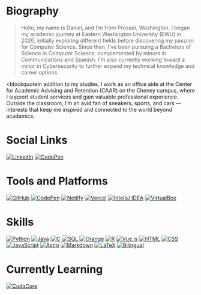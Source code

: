 # Biography
<blockquote>Hello, my name is Daniel, and I’m from Prosser, Washington. I began my academic journey at Eastern Washington University (EWU) in 2020, initially exploring different fields before discovering my passion for Computer Science. Since then, I’ve been pursuing a Bachelors of Science in Computer Science, complemented by minors in Communications and Spanish. I’m also currently working toward a minor in Cybersecurity to further expand my technical knowledge and career options.</blockquote>

<blockquoteIn addition to my studies, I work as an office aide at the Center for Academic Advising and Retention (CAAR) on the Cheney campus, where I support student services and gain valuable professional experience. Outside the classroom, I’m an avid fan of sneakers, sports, and cars — interests that keep me inspired and connected to the world beyond academics.</blockquote>

# Social Links
[![LinkedIn](https://img.shields.io/badge/-LinkedIn-0A66C2?logo=LinkedIn&logoColor=white)](https://www.linkedin.com/in/daniel-montes-095602192/)
[![CodePen](https://img.shields.io/badge/-CodePen-000000?logo=CodePen&logoColor=white)](https://codepen.io/danielmontes23)

# Tools and Platforms
[![GitHub](https://img.shields.io/badge/-GitHub-181717?logo=GitHub&logoColor=white)](https://github.com/)
[![CodePen](https://img.shields.io/badge/-CodePen-000000?logo=CodePen&logoColor=white)](https://codepen.io/)
[![Netlify](https://img.shields.io/badge/-Netlify-00C7B7?logo=Netlify&logoColor=white)](https://www.netlify.com/)
[![Vercel](https://img.shields.io/badge/-Vercel-000000?logo=Vercel&logoColor=white)](https://vercel.com/)
[![IntelliJ IDEA](https://img.shields.io/badge/-IntelliJ%20IDEA-000000?logo=IntelliJ-IDEA&logoColor=white)](https://www.jetbrains.com/idea/)
[![VirtualBox](https://img.shields.io/badge/-VirtualBox-183A61?logo=VirtualBox&logoColor=white)](https://www.virtualbox.org/)
<!-- [![PyCharm](https://resources.jetbrains.com/storage/products/company/brand/logos/PyCharm_icon.svg)](https://www.jetbrains.com/pycharm/) -->

# Skills
[![Python](https://img.shields.io/badge/-Python-3776AB?logo=Python&logoColor=white)](https://www.python.org/)
[![Java](https://img.shields.io/badge/-Java-007396?logo=Java&logoColor=white)](https://www.java.com/)
[![C](https://img.shields.io/badge/-C-A8B9CC?logo=C&logoColor=white)](https://en.wikipedia.org/wiki/C_(programming_language))
[![SQL](https://img.shields.io/badge/-SQL-4479A1?logo=MySQL&logoColor=white)](https://www.mysql.com/)
[![Orange](https://img.shields.io/badge/-Orange-FFA500?logo=Orange&logoColor=white)](https://orangedatamining.com/)
[![R](https://img.shields.io/badge/-R-276DC3?logo=R&logoColor=white)](https://www.r-project.org/)
[![Vue.js](https://img.shields.io/badge/-Vue.js-4FC08D?logo=Vue.js&logoColor=white)](https://vuejs.org/)
[![HTML](https://img.shields.io/badge/-HTML-E34F26?logo=HTML5&logoColor=white)](https://developer.mozilla.org/en-US/docs/Web/HTML)
[![CSS](https://img.shields.io/badge/-CSS-1572B6?logo=CSS3&logoColor=white)](https://developer.mozilla.org/en-US/docs/Web/CSS)
[![JavaScript](https://img.shields.io/badge/-JavaScript-F7DF1E?logo=JavaScript&logoColor=black)](https://developer.mozilla.org/en-US/docs/Web/JavaScript)
[![Astro](https://img.shields.io/badge/-Astro-FF5A03?logo=Astro&logoColor=white)](https://astro.build/)
[![Markdown](https://img.shields.io/badge/-Markdown-000000?logo=Markdown&logoColor=white)](https://www.markdownguide.org/)
[![LaTeX](https://img.shields.io/badge/-LaTeX-008080?logo=LaTeX&logoColor=white)](https://www.latex-project.org/)
[![Bilingual](https://img.shields.io/badge/-Bilingual-009688?logo=Language&logoColor=white)](#)

# Currently Learning
[![CudaCore](https://img.shields.io/badge/-CudaCore-76B900?logo=NVIDIA&logoColor=white)](https://developer.nvidia.com/cuda-zone)

<!-- ![EWU Catalyst Building](https://cdn.ewu.edu/wp-content/uploads/2024/11/2024-3-14-Catalyst-Beauty-Shots-3.png) -->
